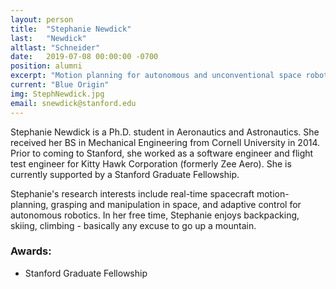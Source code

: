 ```yaml
---
layout: person
title:  "Stephanie Newdick"
last:   "Newdick"
altlast: "Schneider"
date:   2019-07-08 00:00:00 -0700
position: alumni
excerpt: "Motion planning for autonomous and unconventional space robotics"
current: "Blue Origin"
img: StephNewdick.jpg
email: snewdick@stanford.edu
---
```


Stephanie Newdick is a Ph.D. student in Aeronautics and Astronautics. She received her BS in Mechanical Engineering from Cornell University in 2014. Prior to coming to Stanford, she worked as a software engineer and flight test engineer for Kitty Hawk Corporation (formerly Zee Aero). She is currently supported by a Stanford Graduate Fellowship.

Stephanie's research interests include real-time spacecraft motion-planning, grasping and manipulation in space, and adaptive control for autonomous robotics. In her free time, Stephanie enjoys backpacking, skiing, climbing - basically any excuse to go up a mountain.

### Awards:
- Stanford Graduate Fellowship
